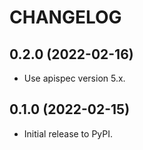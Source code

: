 # CHANGELOG


## 0.2.0 (2022-02-16)

* Use apispec version 5.x.

## 0.1.0 (2022-02-15)

* Initial release to PyPI.
